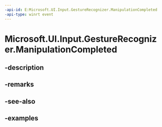 ```yaml
---
-api-id: E:Microsoft.UI.Input.GestureRecognizer.ManipulationCompleted
-api-type: winrt event
---
```


# Microsoft.UI.Input.GestureRecognizer.ManipulationCompleted

<!--
public event Windows.Foundation.TypedEventHandler<Microsoft.UI.Input.GestureRecognizer,Microsoft.UI.Input.ManipulationCompletedEventArgs> ManipulationCompleted;
-->


## -description

## -remarks

## -see-also

## -examples


